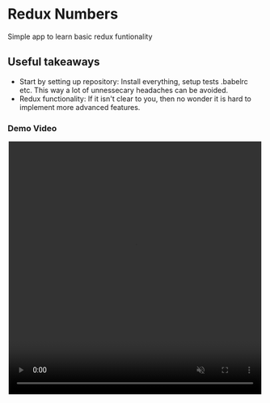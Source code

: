 # Redux Numbers

Simple app to learn basic redux funtionality

## Useful takeaways

 - Start by setting up repository: Install everything, setup tests .babelrc etc. This way a lot of unnessecary headaches can be avoided.
 - Redux functionality: If it isn't clear to you, then no wonder it is hard to implement more advanced features.

### Demo Video

<div style="display: flex; justify-content: center;">
    <video width="500" height="500" loop autoplay muted>
    <source src="./src/assets/demo.mp4" type="video/mp4">
    </video>
</div>
